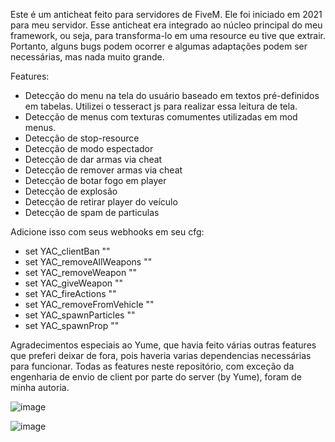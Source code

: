 Este é um anticheat feito para servidores de FiveM. Ele foi iniciado em 2021 para meu servidor. Esse anticheat era integrado ao núcleo principal do meu framework, ou seja, para transforma-lo em uma resource eu tive que extrair. Portanto, alguns bugs podem ocorrer e algumas adaptações podem ser necessárias, mas nada muito grande.

Features:

- Detecção do menu na tela do usuário baseado em textos pré-definidos em tabelas. Utilizei o tesseract js para realizar essa leitura de tela.
- Detecção de menus com texturas comumentes utilizadas em mod menus.
- Detecção de stop-resource
- Detecção de modo espectador
- Detecção de dar armas via cheat
- Detecção de remover armas via cheat
- Detecção de botar fogo em player
- Detecção de explosão
- Detecção de retirar player do veículo
- Detecção de spam de particulas

Adicione isso com seus webhooks em seu cfg:

- set YAC_clientBan ""
- set YAC_removeAllWeapons ""
- set YAC_removeWeapon ""
- set YAC_giveWeapon ""
- set YAC_fireActions ""
- set YAC_removeFromVehicle ""
- set YAC_spawnParticles ""
- set YAC_spawnProp ""

Agradecimentos especiais ao Yume, que havia feito várias outras features que preferi deixar de fora, pois haveria varias dependencias necessárias para funcionar. Todas as features neste repositório, com exceção da engenharia de envio de client por parte do server (by Yume), foram de minha autoria.

![image](https://github.com/gabinfinity/g_anticheat/assets/59806981/ebb2fe4f-b516-4a18-a113-f3a51c6e5d24)

![image](https://github.com/gabinfinity/g_anticheat/assets/59806981/ff92f41b-72eb-436d-8844-e60ad3fd9927)

